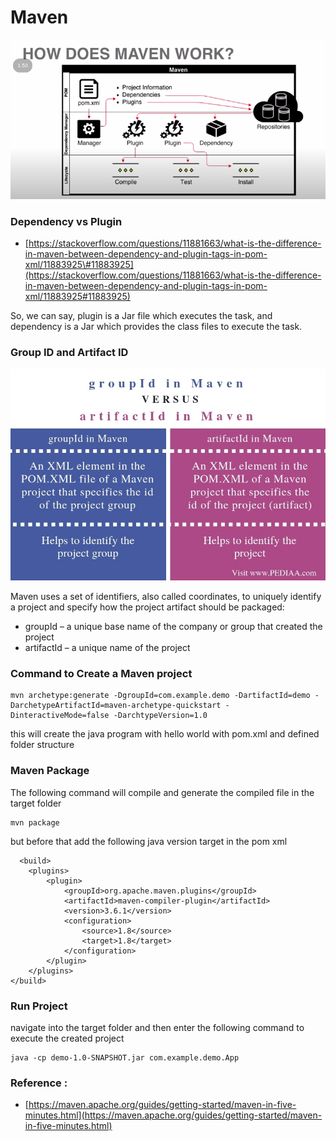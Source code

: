 # Maven

![](.gitbook/assets/image%20%2813%29.png)

### Dependency vs Plugin 

* [https://stackoverflow.com/questions/11881663/what-is-the-difference-in-maven-between-dependency-and-plugin-tags-in-pom-xml/11883925\#11883925](https://stackoverflow.com/questions/11881663/what-is-the-difference-in-maven-between-dependency-and-plugin-tags-in-pom-xml/11883925#11883925)

So, we can say, plugin is a Jar file which executes the task, and dependency is a Jar which provides the class files to execute the task.

### Group ID and Artifact ID 

![](.gitbook/assets/image%20%2814%29.png)

Maven uses a set of identifiers, also called coordinates, to uniquely identify a project and specify how the project artifact should be packaged:

* groupId – a unique base name of the company or group that created the project
* artifactId – a unique name of the project

### Command to Create a Maven project 

```text
mvn archetype:generate -DgroupId=com.example.demo -DartifactId=demo -DarchetypeArtifactId=maven-archetype-quickstart -DinteractiveMode=false -DarchtypeVersion=1.0
```

this will create the java program with hello world with pom.xml and defined folder structure  

### Maven Package

The following command will compile and generate the compiled file in the target folder 

```text
mvn package 
```

but before that add the following java version target in the pom xml 

```text
  <build>
    <plugins>
        <plugin>
            <groupId>org.apache.maven.plugins</groupId>
            <artifactId>maven-compiler-plugin</artifactId>
            <version>3.6.1</version>
            <configuration>
                <source>1.8</source>
                <target>1.8</target>
            </configuration>
        </plugin>
    </plugins>
</build>
```

### Run Project

navigate into the target folder and then enter the following command to execute the created project 

```text
java -cp demo-1.0-SNAPSHOT.jar com.example.demo.App
```

### Reference :

* [https://maven.apache.org/guides/getting-started/maven-in-five-minutes.html](https://maven.apache.org/guides/getting-started/maven-in-five-minutes.html)

